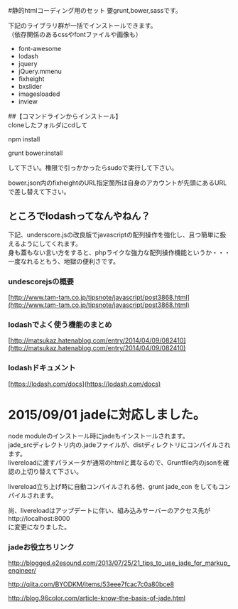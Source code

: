 #静的htmlコーディング用のセット
要grunt,bower,sassです。

下記のライブラリ群が一括でインストールできます。  
（依存関係のあるcssやfontファイルや画像も）  

* font-awesome  
* lodash
* jquery  
* jQuery.mmenu  
* fixheight  
* bxslider
* imagesloaded
* inview

##【コマンドラインからインストール】  
cloneしたフォルダにcdして

npm install

grunt bower:install

して下さい。権限で引っかかったらsudoで実行して下さい。

bower.json内のfixheightのURL指定箇所は自身のアカウントが先頭にあるURLで差し替えて下さい。

## ところでlodashってなんやねん？

下記、underscore.jsの改良版でjavascriptの配列操作を強化し、且つ簡単に扱えるようにしてくれます。  
身も蓋もない言い方をすると、phpライクな強力な配列操作機能というか・・・  
一度なれるともう、地獄の便利さです。  

### undescorejsの概要
[http://www.tam-tam.co.jp/tipsnote/javascript/post3868.html](http://www.tam-tam.co.jp/tipsnote/javascript/post3868.html)

### lodashでよく使う機能のまとめ
[http://matsukaz.hatenablog.com/entry/2014/04/09/082410](http://matsukaz.hatenablog.com/entry/2014/04/09/082410)

### lodashドキュメント
[https://lodash.com/docs](https://lodash.com/docs)

# 2015/09/01 jadeに対応しました。

node moduleのインストール時にjadeもインストールされます。  
jade_srcディレクトリ内の.jadeファイルが、distディレクトリにコンパイルされます。  
livereloadに渡すパラメータが通常のhtmlと異なるので、Gruntfile内のjsonを確認の上切り替えて下さい。  
  
livereload立ち上げ時に自動コンパイルされる他、grunt jade_con をしてもコンパイルされます。  
  
尚、livereloadはアップデートに伴い、組み込みサーバーのアクセス先が  
http://localhost:8000  
に変更になりました。

### jadeお役立ちリンク

http://blogged.e2esound.com/2013/07/25/21_tips_to_use_jade_for_markup_engineer/  
  
http://qiita.com/BYODKM/items/53eee7fcac7c0a80bce8  
  
http://blog.96color.com/article-know-the-basis-of-jade.html